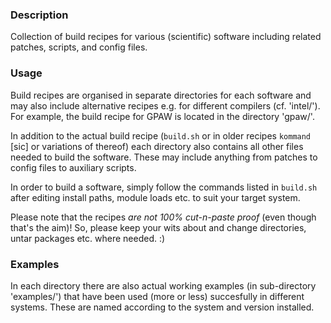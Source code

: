 ### Description

Collection of build recipes for various (scientific) software including
related patches, scripts, and config files.


### Usage

Build recipes are organised in separate directories for each software and may
also include alternative recipes e.g. for different compilers (cf. 'intel/').
For example, the build recipe for GPAW is located in the directory 'gpaw/'.

In addition to the actual build recipe (`build.sh` or in older recipes
`kommand` [sic] or variations of thereof) each directory also contains all
other files needed to build the software. These may include anything from
patches to config files to auxiliary scripts.

In order to build a software, simply follow the commands listed in `build.sh`
after editing install paths, module loads etc. to suit your target system.

Please note that the recipes *are not 100% cut-n-paste proof* (even though
that's the aim)! So, please keep your wits about and change directories,
untar packages etc. where needed. :)


### Examples

In each directory there are also actual working examples (in sub-directory
'examples/') that have been used (more or less) succesfully in different
systems. These are named according to the system and version installed.

